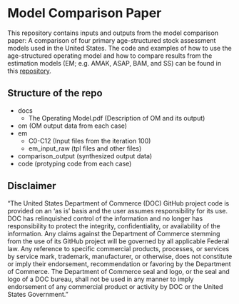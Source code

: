 # Model Comparison Paper

This repository contains inputs and outputs from the model comparison paper: A comparison of four primary age-structured stock assessment models used in the United States. The code and examples of how to use the age-structured operating model and how to compare results from the estimation models (EM; e.g. AMAK, ASAP, BAM, and SS) can be found in this [repository](https://github.com/Bai-Li-NOAA/Age_Structured_Stock_Assessment_Model_Comparison.git).  

## Structure of the repo

- docs
  - The Operating Model.pdf (Description of OM and its output)
- om (OM output data from each case)
- em 
  - C0-C12 (Input files from the iteration 100) 
  - em_input_raw (tpl files and other files)
- comparison_output (synthesized output data)
- code (protyping code from each case)

## Disclaimer

“The United States Department of Commerce (DOC) GitHub project code is provided on an ‘as is’ basis and the user assumes responsibility for its use. DOC has relinquished control of the information and no longer has responsibility to protect the integrity, confidentiality, or availability of the information. Any claims against the Department of Commerce stemming from the use of its GitHub project will be governed by all applicable Federal law. Any reference to specific commercial products, processes, or services by service mark, trademark, manufacturer, or otherwise, does not constitute or imply their endorsement, recommendation or favoring by the Department of Commerce. The Department of Commerce seal and logo, or the seal and logo of a DOC bureau, shall not be used in any manner to imply endorsement of any commercial product or activity by DOC or the United States Government.”
